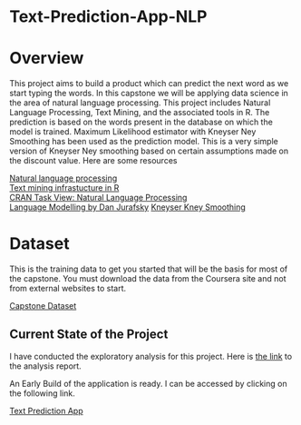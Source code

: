 # Text-Prediction-App-NLP

# Overview

This project aims to build a product which can predict the next word as we start typing the words.
In this capstone we will be applying data science in the area of natural language processing. This project includes Natural Language Processing, Text Mining, and the associated tools in R. The prediction is based on the words present in the database on which the model is trained. Maximum Likelihood estimator with Kneyser Ney Smoothing has been used as the prediction model. This is a very simple version of Kneyser Ney smoothing based on certain assumptions made on the discount value. Here are some resources

[Natural language processing](https://en.wikipedia.org/wiki/Natural_language_processing)      
[Text mining infrastucture in R](http://www.jstatsoft.org/v25/i05/)        
[CRAN Task View: Natural Language Processing](http://cran.r-project.org/web/views/NaturalLanguageProcessing.html)    
[Language Modelling by Dan Jurafsky](http://web.stanford.edu/class/cs124/lec/languagemodeling.pdf)
[Kneyser Kney Smoothing](https://en.wikipedia.org/wiki/Kneser%E2%80%93Ney_smoothing)

# Dataset

This is the training data to get you started that will be the basis for most of the capstone. You must download the data from the Coursera site and not from external websites to start.

[Capstone Dataset](https://d396qusza40orc.cloudfront.net/dsscapstone/dataset/Coursera-SwiftKey.zip)

## Current State of the Project

I have conducted the exploratory analysis for this project. Here is [the link](https://rpubs.com/amanbhagat77/ExpAnalysis) to the analysis report.     

An Early Build of the application is ready. I can be accessed by clicking on the following link.

[Text Prediction App](https://amanbhagat.shinyapps.io/Text_Prediction_App/)
